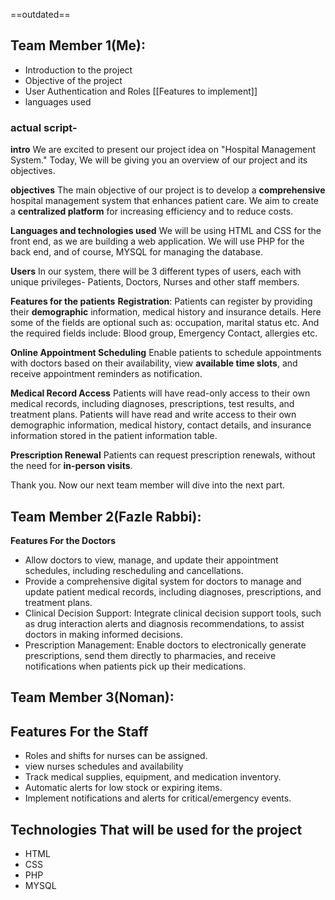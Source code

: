 ==outdated==
## Team Member 1(Me):
- Introduction to the project
- Objective of the project
- User Authentication and Roles [[Features to implement]]
- languages used
### actual script-

**intro**
We are excited to present our project idea on "Hospital Management System."
Today, We will be giving you an overview of our project and its objectives.

**objectives**
The main objective of our project is to develop a **comprehensive** hospital management system that enhances patient care.
We aim to create a **centralized platform** for increasing efficiency and to reduce costs.

**Languages and technologies used**
We will be using HTML and CSS for the front end, as we are building a web application. We will use PHP for the back end, and of course, MYSQL for managing the database.

**Users**
In our system, there will be 3 different types of users, each with unique privileges- Patients, Doctors, Nurses and other staff members. 

**Features for the patients**
**Registration**: Patients can register by providing their **demographic** information, medical history and insurance details.
Here some of the fields are optional such as: occupation, marital status etc. And the required fields include: Blood group, Emergency Contact, allergies etc.

**Online Appointment Scheduling**
Enable patients to schedule appointments with doctors based on their availability, view **available time slots**, and receive appointment reminders as notification.

**Medical Record Access**
Patients will have read-only access to their own medical records, including diagnoses, prescriptions, test results, and treatment plans.
Patients will have read and write access to their own demographic information, medical history, contact details, and insurance information stored in the patient information table.

**Prescription Renewal**
Patients can request prescription renewals, without the need for **in-person visits**.

Thank you. Now our next team member will dive into the next part.


## Team Member 2(Fazle Rabbi):
**Features For the Doctors**
- Allow doctors to view, manage, and update their appointment schedules, including rescheduling and cancellations.
- Provide a comprehensive digital system for doctors to manage and update patient medical records, including diagnoses, prescriptions, and treatment plans.
- Clinical Decision Support: Integrate clinical decision support tools, such as drug interaction alerts and diagnosis recommendations, to assist doctors in making informed decisions.
- Prescription Management: Enable doctors to electronically generate prescriptions, send them directly to pharmacies, and receive notifications when patients pick up their medications.
## Team Member 3(Noman):
**Features For the Staff**
- 
- Roles and shifts for nurses can be assigned.
- view nurses schedules and availability
- Track medical supplies, equipment, and medication inventory.
- Automatic alerts for low stock or expiring items.
- Implement notifications and alerts for critical/emergency events.
## Technologies That will be used for the project

- HTML
- CSS
- PHP
- MYSQL
